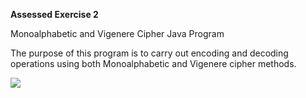 **Assessed Exercise 2**

Monoalphabetic and Vigenere Cipher Java Program

The purpose of this program is to carry out encoding and decoding operations using both Monoalphabetic and Vigenere cipher methods. 



<img src="https://user-images.githubusercontent.com/31744964/51499490-695bde00-1dc2-11e9-8851-24f110c54d61.JPG">
